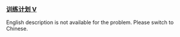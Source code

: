 ### [训练计划 V](https://leetcode.com/problems/liang-ge-lian-biao-de-di-yi-ge-gong-gong-jie-dian-lcof)

English description is not available for the problem. Please switch to Chinese.